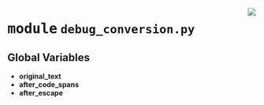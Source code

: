<!-- markdownlint-disable -->

<a href="https://github.com/henriqueslab/rxiv-maker/blob/main/src/py/debug/debug_conversion.py#L0"><img align="right" style="float:right;" src="https://img.shields.io/badge/-source-cccccc?style=flat-square"></a>

# <kbd>module</kbd> `debug_conversion.py`




**Global Variables**
---------------
- **original_text**
- **after_code_spans**
- **after_escape**


